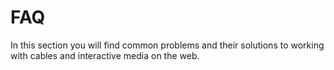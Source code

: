 # FAQ

In this section you will find common problems and their solutions to working with cables and interactive media on the web.
